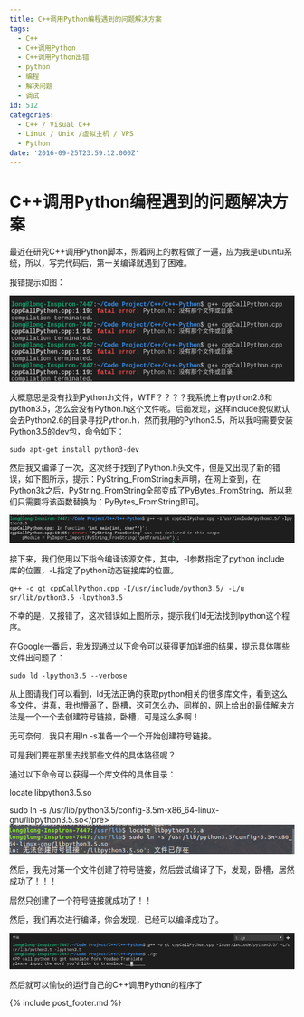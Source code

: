 ```yaml
---
title: C++调用Python编程遇到的问题解决方案
tags:
  - C++
  - C++调用Python
  - C++调用Python出错
  - python
  - 编程
  - 解决问题
  - 调试
id: 512
categories:
  - C++ / Visual C++
  - Linux / Unix /虚拟主机 / VPS
  - Python
date: '2016-09-25T23:59:12.000Z'
---
```


# C++调用Python编程遇到的问题解决方案

最近在研究C++调用Python脚本，照着网上的教程做了一遍，应为我是ubuntu系统，所以，写完代码后，第一关编译就遇到了困难。

报错提示如图：

![2016-09-25-14-32-55](https://raw.githubusercontent.com/ankanch/blog/master/images/wp-content/uploads/2016/09/2016-09-25-14-32-55.png)

大概意思是没有找到Python.h文件，WTF？？？？我系统上有python2.6和python3.5，怎么会没有Python.h这个文件呢。后面发现，这样include貌似默认会去Python2.6的目录寻找Python.h，然而我用的Python3.5，所以我吗需要安装Python3.5的dev包，命令如下：

```
sudo apt-get install python3-dev
```

然后我又编译了一次，这次终于找到了Python.h头文件，但是又出现了新的错误，如下图所示，提示：PyString\_FromString未声明，在网上查到，在Python3k之后，PyString\_FromString全部变成了PyBytes\_FromString，所以我们只需要将该函数替换为：PyBytes\_FromString即可。

[![2016-09-25-14-34-21](https://raw.githubusercontent.com/ankanch/blog/master/images/wp-content/uploads/2016/09/2016-09-25-14-34-21.png)](https://raw.githubusercontent.com/ankanch/blog/master/images/wp-content/uploads/2016/09/2016-09-25-14-34-21.png)

接下来，我们使用以下指令编译该源文件，其中，-I参数指定了python include 库的位置，-L指定了python动态链接库的位置。

```
g++ -o gt cppCallPython.cpp -I/usr/include/python3.5/ -L/u sr/lib/python3.5 -lpython3.5
```

不幸的是，又报错了，这次错误如上图所示，提示我们ld无法找到lpython这个程序。

在Google一番后，我发现通过以下命令可以获得更加详细的结果，提示具体哪些文件出问题了：

```
sudo ld -lpython3.5 --verbose
```

从上图请我们可以看到，ld无法正确的获取python相关的很多库文件，看到这么多文件，讲真，我也懵逼了，卧槽，这可怎么办，同样的，网上给出的最佳解决方法是一个一个去创建符号链接，卧槽，可是这么多啊！

无可奈何，我只有用ln -s准备一个一个开始创建符号链接。

可是我们要在那里去找那些文件的具体路径呢？

通过以下命令可以获得一个库文件的具体目录：

locate libpython3.5.so

sudo ln -s /usr/lib/python3.5/config-3.5m-x86\_64-linux-gnu/libpython3.5.so&lt;/pre&gt; ![2016-09-25-15-48-27](https://raw.githubusercontent.com/ankanch/blog/master/images/wp-content/uploads/2016/09/2016-09-25-15-48-27.png)

然后，我先对第一个文件创建了符号链接，然后尝试编译了下，发现，卧槽，居然成功了！！！

居然只创建了一个符号链接就成功了！！

然后，我们再次进行编译，你会发现，已经可以编译成功了。

[![2016-09-25-15-52-50](https://raw.githubusercontent.com/ankanch/blog/master/images/wp-content/uploads/2016/09/2016-09-25-15-52-50.png)](https://raw.githubusercontent.com/ankanch/blog/master/images/wp-content/uploads/2016/09/2016-09-25-15-52-50.png)

然后就可以愉快的运行自己的C++调用Python的程序了



{% include post_footer.md %}